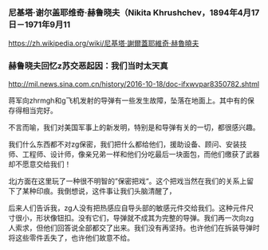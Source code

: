 ### 尼基塔·谢尔盖耶维奇·赫鲁晓夫（Nikita Khrushchev，1894年4月17日－1971年9月11
https://zh.wikipedia.org/wiki/尼基塔·謝爾蓋耶維奇·赫魯曉夫

### 赫鲁晓夫回忆z苏交恶起因：我们当时太天真
http://mil.news.sina.com.cn/history/2016-10-18/doc-ifxwvpar8350782.shtml

蒋军向zhrmgh和g飞机发射的导弹有一些发生故障，坠落在地面上。其中有的保存得相当完好。

不言而喻，我们对美国军事上的新发明，特别是和导弹有关的一切，都很感兴趣。

我们什么东西都不对zg保密，我们把什么都给他们，援助设备、顾问、安装技师、工程师、设计师，像亲兄弟一样和他们分吃最后一块面包，而他们缴获了武器却不愿意交给我们！

北j方面在这里玩了一种很不明智的”保密把戏“。这个把戏当然在我们的关系上留下了某种印痕。我倒想说，这件事让我们头脑清醒了，

后来人们告诉我，zg人没有把热感应自导头部的敏感元件交给我们。这种元件尺寸很小，形状像钮扣。没有它们，导弹就不成其为完整的导弹。我们再一次向zg人索求，但他们回答说全部都交了出来。我们没有再坚持。也许他们在拆装导弹时将这些零件丢失了，也许他们故意不给。
